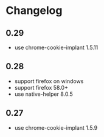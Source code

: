 Changelog
=========

0.29
----

* use chrome-cookie-implant 1.5.11

0.28
----

* support firefox on windows
* support firefox 58.0+
* use native-helper 8.0.5

0.27
----

* use chrome-cookie-implant 1.5.9
